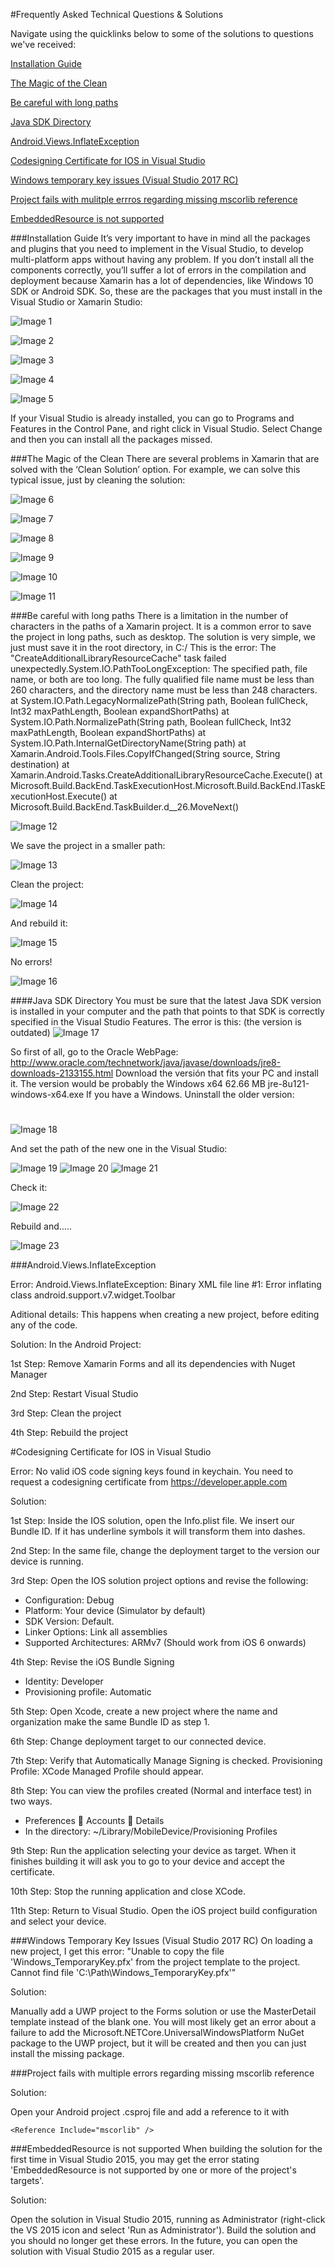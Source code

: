 #Frequently Asked Technical Questions & Solutions

Navigate using the quicklinks below to some of the solutions to questions we've received:

[Installation Guide](#installation-guide)

[The Magic of the Clean](#the-magic-of-the-clean)

[Be careful with long paths](https://github.com/msdxbelux/XamarinAlliance/blob/master/FAQ.md#be-careful-with-long-paths)

[Java SDK Directory](https://github.com/msdxbelux/XamarinAlliance/blob/master/FAQ.md#java-sdk-directory)

[Android.Views.InflateException](https://github.com/msdxbelux/XamarinAlliance/blob/master/FAQ.md#androidviewsinflateexception)

[Codesigning Certificate for IOS in Visual Studio](https://github.com/msdxbelux/XamarinAlliance/blob/master/FAQ.md#codesigning-certificate-for-ios-in-visual-studio)

[Windows temporary key issues (Visual Studio 2017 RC)](#windows-temporary-key-issues-visual-studio-2017-rc)

[Project fails with mulitple errros regarding missing mscorlib reference](#project-fails-with-multiple-errors-regarding-missing-mscorlib-reference)

[EmbeddedResource is not supported](#embeddedresource-is-not-supported)

###Installation Guide
It’s very important to have in mind all the packages and plugins that you need to implement in the Visual Studio, to develop multi-platform apps without having any problem. If you don’t install all the components correctly, you’ll suffer a lot of errors in the compilation and deployment because Xamarin has a lot of dependencies, like Windows 10 SDK or Android SDK. So, these are the packages that you must install in the Visual Studio or Xamarin Studio:

![Image 1](https://github.com/msdxbelux/XamarinAlliance/blob/master/Images/Image%201.png)


![Image 2](https://github.com/msdxbelux/XamarinAlliance/blob/master/Images/Image%202.png)

![Image 3](https://github.com/msdxbelux/XamarinAlliance/blob/master/Images/Image%203.png)

![Image 4](https://github.com/msdxbelux/XamarinAlliance/blob/master/Images/Image%204.png)

![Image 5](https://github.com/msdxbelux/XamarinAlliance/blob/master/Images/Image%205.png)

If your Visual Studio is already installed, you can go to Programs and Features in the Control Pane, and right click in Visual Studio. Select Change and then you can install all the packages missed.


###The Magic of the Clean
There are several problems in Xamarin that are solved with the ‘Clean Solution’ option. For example, we can solve this typical issue, just by cleaning the solution:

![Image 6](https://github.com/msdxbelux/XamarinAlliance/blob/master/Images/Image%206.png)

![Image 7](https://github.com/msdxbelux/XamarinAlliance/blob/master/Images/Image%207.png)

![Image 8](https://github.com/msdxbelux/XamarinAlliance/blob/master/Images/Image%208.png)

![Image 9](https://github.com/msdxbelux/XamarinAlliance/blob/master/Images/Image%209.png)

![Image 10](https://github.com/msdxbelux/XamarinAlliance/blob/master/Images/Image%2010.png)

![Image 11](https://github.com/msdxbelux/XamarinAlliance/blob/master/Images/Image%2011.png)

###Be careful with long paths
There is a limitation in the number of characters in the paths of a Xamarin project. It is a common error to save the project in long paths, such as desktop. The solution is very simple, we just must save it in the root directory, in C:/
This is the error:
The "CreateAdditionalLibraryResourceCache" task failed unexpectedly.System.IO.PathTooLongException: The specified path, file name, or both are too long. The fully qualified file name must be less than 260 characters, and the directory name must be less than 248 characters.   at System.IO.Path.LegacyNormalizePath(String path, Boolean fullCheck, Int32 maxPathLength, Boolean expandShortPaths)   at System.IO.Path.NormalizePath(String path, Boolean fullCheck, Int32 maxPathLength, Boolean expandShortPaths)   at System.IO.Path.InternalGetDirectoryName(String path)   at Xamarin.Android.Tools.Files.CopyIfChanged(String source, String destination)   at Xamarin.Android.Tasks.CreateAdditionalLibraryResourceCache.Execute()   at Microsoft.Build.BackEnd.TaskExecutionHost.Microsoft.Build.BackEnd.ITaskExecutionHost.Execute()   at Microsoft.Build.BackEnd.TaskBuilder.<ExecuteInstantiatedTask>d__26.MoveNext()

![Image 12](https://github.com/msdxbelux/XamarinAlliance/blob/master/Images/Image%2012.png)

We save the project in a smaller path:

![Image 13](https://github.com/msdxbelux/XamarinAlliance/blob/master/Images/Image%2013.png)

Clean the project:

![Image 14](https://github.com/msdxbelux/XamarinAlliance/blob/master/Images/Image%2014.png)

And rebuild it:

![Image 15](https://github.com/msdxbelux/XamarinAlliance/blob/master/Images/Image%2015.png)

No errors!

![Image 16](https://github.com/msdxbelux/XamarinAlliance/blob/master/Images/Image%2016.png)

####Java SDK Directory
You must be sure that the latest Java SDK version is installed in your computer and the path that points to that SDK is correctly specified in the Visual Studio Features. The error is this: (the version is outdated)
![Image 17](https://github.com/msdxbelux/XamarinAlliance/blob/master/Images/Image%2017.png)

So first of all, go to the Oracle WebPage: 
http://www.oracle.com/technetwork/java/javase/downloads/jre8-downloads-2133155.html
Download the versión that fits your PC and install it. The version would be probably the 
Windows x64	62.66 MB  	jre-8u121-windows-x64.exe 
If you have a Windows.
Uninstall the older version:
#
![Image 18](https://github.com/msdxbelux/XamarinAlliance/blob/master/Images/Image%2018.png)

And set the path of the new one in the Visual Studio:

![Image 19](https://github.com/msdxbelux/XamarinAlliance/blob/master/Images/Image%2019.png)
![Image 20](https://github.com/msdxbelux/XamarinAlliance/blob/master/Images/Image%2020.png)
![Image 21](https://github.com/msdxbelux/XamarinAlliance/blob/master/Images/Image%2021.png)

Check it:

![Image 22](https://github.com/msdxbelux/XamarinAlliance/blob/master/Images/Image%2022.png)

Rebuild and…..

![Image 23](https://github.com/msdxbelux/XamarinAlliance/blob/master/Images/Image%2023.png)


###Android.Views.InflateException

Error: Android.Views.InflateException: Binary XML file line #1: Error inflating class android.support.v7.widget.Toolbar

Aditional details: This happens when creating a new project, before editing any of the code. 

Solution: In the Android Project: 

1st Step: Remove Xamarin Forms and all its dependencies with Nuget Manager

2nd Step: Restart Visual Studio

3rd Step: Clean the project

4th Step: Rebuild the project

#Codesigning Certificate for IOS in Visual Studio

Error: No valid iOS code signing keys found in keychain. You need to request a codesigning certificate from https://developer.apple.com

Solution:

1st Step: Inside the IOS solution, open the Info.plist file. We insert our Bundle ID. If it has underline symbols it will transform them into dashes.

2nd Step: In the same file, change the deployment target to the version our device is running.

3rd Step: Open the IOS solution project options and revise the following:
-	Configuration: Debug
-	Platform: Your device (Simulator by default)
-	SDK Version: Default.
-	Linker Options: Link all assemblies 
-	Supported Architectures: ARMv7 (Should work from iOS 6 onwards)

4th Step: Revise the iOS Bundle Signing
-	Identity: Developer
-	Provisioning profile: Automatic

5th Step: Open Xcode, create a new project where the name and organization make the same Bundle ID as step 1.

6th Step: Change deployment target to our connected device.

7th Step: Verify that Automatically Manage Signing is checked. Provisioning Profile: XCode Managed Profile should appear.

8th Step: You can view the profiles created (Normal and interface test) in two ways.
-	Preferences  Accounts  Details
-	In the directory: ~/Library/MobileDevice/Provisioning Profiles

9th Step: Run the application selecting your device as target. When it finishes building it will ask you to go to your device and accept the certificate.

10th Step: Stop the running application and close XCode.

11th Step: Return to Visual Studio. Open the iOS project build configuration and select your device.

###Windows Temporary Key Issues (Visual Studio 2017 RC)
On loading a new project, I get this error:
"Unable to copy the file 'Windows_TemporaryKey.pfx' from the project template to the project. Cannot find file 'C:\Path\Windows_TemporaryKey.pfx'"

Solution:

Manually add a UWP project to the Forms solution or use the MasterDetail template instead of the blank one. You will most likely get an error about a failure to add the Microsoft.NETCore.UniversalWindowsPlatform NuGet package to the UWP project, but it will be created and then you can just install the missing package.

###Project fails with multiple errors regarding missing mscorlib reference

Solution: 

Open your Android project .csproj file and add a reference to it with 

```
<Reference Include="mscorlib" />
```

###EmbeddedResource is not supported
When building the solution for the first time in Visual Studio 2015, you may get the error stating 'EmbeddedResource is not supported by one or more of the project's targets'.

Solution:

Open the solution in Visual Studio 2015, running as Administrator (right-click the VS 2015 icon and select 'Run as Administrator'). Build the solution and you should no longer get these errors. In the future, you can open the solution with Visual Studio 2015 as a regular user.

